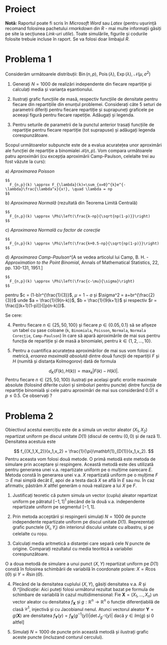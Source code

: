# Proiect

<script>
$(document).ready(function ()  {

    // move toc-ignore selectors from section div to header
    $('div.section.toc-ignore')
        .removeClass('toc-ignore')
        .children('h1,h2,h3,h4,h5').addClass('toc-ignore');

    // establish options
    var options = {
      selectors: "h1,h2,h3",
      theme: "bootstrap3",
      context: '.toc-content',
      hashGenerator: function (text) {
        return text.replace(/[.\\/?&!#<>]/g, '').replace(/\s/g, '_').toLowerCase();
      },
      ignoreSelector: ".toc-ignore",
      scrollTo: 60
    };
    options.showAndHide = false;
    options.smoothScroll = true;

    // tocify
    var toc = $("#TOC").tocify(options).data("toc-tocify");
});
</script>



**Notă:** Raportul poate fi scris în *Microsoft Word* sau *Latex* (pentru ușurință recomand folosirea pachetului *rmarkdown* din *R* - mai multe informații găsiți pe site la secțiunea *Link-uri utile*). Toate simulările, figurile și codurile folosite trebuie incluse în raport. Se va folosi doar limbajul *R*.

# Problema 1

Considerăm următoarele distribuții: $\operatorname{Bin}(n,p)$, $\operatorname{Pois}(\lambda)$, $\operatorname{Exp}(\lambda)$, $\mathcal{N}(\mu, \sigma^2)$

  1. Generați $N=1000$ de realizări independente din fiecare repartiție și calculați media și varianța eșantionului.
  
  2. Ilustrați grafic funcțiile de masă, respectiv funcțiile de densitate pentru fiecare din repartițiile din enunțul problemei. Considerați câte $5$ seturi de parametrii diferiți pentru fiecare repartiție și suprapuneți graficele pe aceeași figură pentru fiecare rapetiție. Adăugați și legenda.
  
  3. Pentru seturile de parametrii de la punctul anterior trasați funcțiile de repartiție pentru fiecare repartiție (tot suprapuse) și adăugați legenda corespunzătoare.
  
Scopul următoarelor subpuncte este de a evalua acuratețea unor aproximări ale funcției de repartiție a binomialei $\mathcal{B}(n,p)$. Vom compara următoarele patru aproximări (cu excepția aproximării Camp-Paulson, celelalte trei au fost văzute la curs):

  a) *Aproximarea Poisson*
  
    $$
      F_{n,p}(k) \approx F_{\lambda}(k)=\sum_{x=0}^{k}e^{-\lambda}\frac{\lambda^x}{x!}, \quad \lambda = np
    $$
    
  b) *Aproximarea Normală* (rezultată din Teorema Limită Centrală)
  
    $$
      F_{n,p}(k) \approx \Phi\left(\frac{k-np}{\sqrt{np(1-p)}}\right)
    $$
    
  c) *Aproximarea Normală cu factor de corecție* 
  
    $$
      F_{n,p}(k) \approx \Phi\left(\frac{k+0.5-np}{\sqrt{np(1-p)}}\right)
    $$
    
  d) *Aproximarea Camp-Paulson*^[A se vedea articolul lui Camp, B. H. - *Approximation to the Point Binomial*, Annals of Mathematical Statistics, 22, pp. 130-131, 1951.]
  
    $$
      F_{n,p}(k) \approx \Phi\left(\frac{c-\mu}{\sigma}\right)
    $$

pentru $c = (1-b)r^{\frac{1}{3}}$, $\mu = 1-a$ și $\sigma^2 = a+br^{\frac{2}{3}}$ unde $a = \frac{1}{9(n-k)}$, $b = \frac{1}{9(k+1)}$ și respectiv $r = \frac{[(k+1)(1-p)]}{[p(n-k)]}$.

Se cere:

  4. Pentru fiecare $n\in\{25, 50, 100\}$ și fiecare $p\in\{0.05, 0.1\}$ să se afișeze un tabel cu șase coloane (`k`, `Binomiala`, `Poisson`, `Normala`, `Normala Corecție`, `Camp-Paulson`) în care să apară aproximările de mai sus pentru funcția de repartiție și de masă a binomialei, pentru $k\in\{1,2,\ldots, 10\}$. 
  
  5. Pentru a cuantifica acuratețea aproximărilor de mai sus vom folosi ca metrică, *eroarea maximală absolută* dintre două funcții de repartiții $F$ și $H$ (numită și distanța Kolmogorov) dată de formula
  
  $$
    d_K(F(k), H(k)) = \max_{k}\left|F(k) - H(k)\right|.
  $$
Pentru fiecare $n\in\{25, 50, 100\}$ ilustrați pe același grafic erorile maximale absolute (folosind diferite culori și simboluri pentru puncte) dintre funcția de repartiție binomială și cele patru aproximări de mai sus considerând $0.01\leq p\leq 0.5$. Ce observați ?

# Problema 2

Obiectivul acestui exercițiu este de a simula un vector aleator $(X_1,X_2)$ repartizat uniform pe discul unitate $D(1)$ (discul de centru $(0,0)$ și de rază $1$).  Densitatea acestuia este 

$$
f_{(X_1,X_2)}(x_1,x_2) = \frac{1}{\pi}\mathbf{1}_{D(1)}(x_1,x_2).
$$
Pentru aceasta vom folosi două metode. O primă metodă este metoda de simulare prin acceptare și respingere. Această metodă este des utilizată pentru generarea unei v.a. repartizate uniform pe o mulțime oarecare $E$. Metoda constă în generarea unei v.a. $X$ repartizată uniform pe o mulțime $F\supset E$ mai simplă decât $E$, apoi de a testa dacă $X$ se află în $E$ sau nu. În caz afirmativ, păstrăm $X$ altfel generăm o nouă realizare a lui $X$ pe $F$. 

  1. Justificați teoretic că putem simula un vector (cuplu) aleator repartizat uniform pe pătratul $[-1,1]^1$ plecând de la două v.a. independente repartizate uniform pe segmentul $[-1,1]$.

  2. Prin metoda acceptării și respingerii simulați $N=1000$ de puncte independente repartizate uniform pe discul unitate $D(1)$. Reprezentați grafic punctele $(X_i,Y_i)$ din interiorul discului unitate cu albastru, și pe celelalte cu roșu. 
  
  3. Calculați media aritmetică a distanței care separă cele $N$ puncte de origine. Comparați rezultatul cu media teoritică a variabilei corespunzătoare.
  
O a doua metodă de simulare a unui punct $(X,Y)$ repartizat uniform pe $D(1)$ constă în folosirea schimbării de variabilă în coordonate polare: $X=R\cos(\Theta)$ și $Y=R\sin(\Theta)$. 

  4. Plecând de la densitatea cuplului $(X,Y)$, găsiți densitatea v.a. $R$ și $\Theta$.^[*Indicație:* Aici puteți folosi următorul rezultat bazat pe formula de schimbare de variabilă în cazul multidimensional: Fie $\textbf{X}=(X_1, \ldots, X_n)$ un vector aleator cu densitatea $f_{\textbf{X}}$ și $g:\mathbb{R}^n\to\mathbb{R}^n$ o funcție diferențiabilă de clasă $\mathcal{C}^1$, injectivă și cu Jacobianul nenul. Atunci vectorul aleator $\textbf{Y}=g(\textbf{X})$ are densitatea $f_{\textbf{Y}}(y) = f_{\textbf{X}}\left(g^{-1}(y)\right)\left|\det J_{g^{-1}}(y)\right|$ dacă $y\in Im(g)$ și $0$ altfel] 
  
  5. Simulați $N=1000$ de puncte prin această metodă și ilustrați grafic aceste puncte (incluzand conturul cercului).

